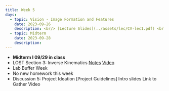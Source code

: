 ```yaml
---
title: Week 5
days:
  - topic: Vision - Image Formation and Features
    date: 2023-09-26
    description: <br/> [Lecture Slides](../assets/lec/CV-lec1.pdf) <br /> [Boardwork] <br /> Reading <a href = "https://link.springer.com/book/10.1007/978-0-387-21779-6">Textbook</a> Chapter 1, Chapter 2
  - topic: Midterm
    date: 2023-09-28
    description:
---
```


- **Midterm I 09/29 in class**
- LOST Section 3: Inverse Kinematics [Notes](../assets/lost/LostInvKinematics.pdf) [Video](https://youtu.be/OvxJqM0wSTA)
- Lab Buffer Week
- No new homework this week
- Discussion 5: Project Ideation [Project Guidelines] Intro slides Link to Gather Video

<a id="Week6"></a>